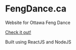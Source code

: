 # FengDance.ca
Website for Ottawa Feng Dance

[Check it out!](http://www.FengDance.ca)

Built using ReactJS and NodeJS
